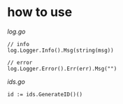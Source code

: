 # how to use

*log.go*
```
// info
log.Logger.Info().Msg(string(msg))

// error
log.Logger.Error().Err(err).Msg("")
```

*ids.go*
```
id := ids.GenerateID()()
```
